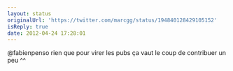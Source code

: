 ```yaml
---
layout: status
originalUrl: 'https://twitter.com/marcgg/status/194840128429105152'
isReply: true
date: 2012-04-24 17:28:01
---
```


@fabienpenso rien que pour virer les pubs ça vaut le coup de contribuer un peu ^^
